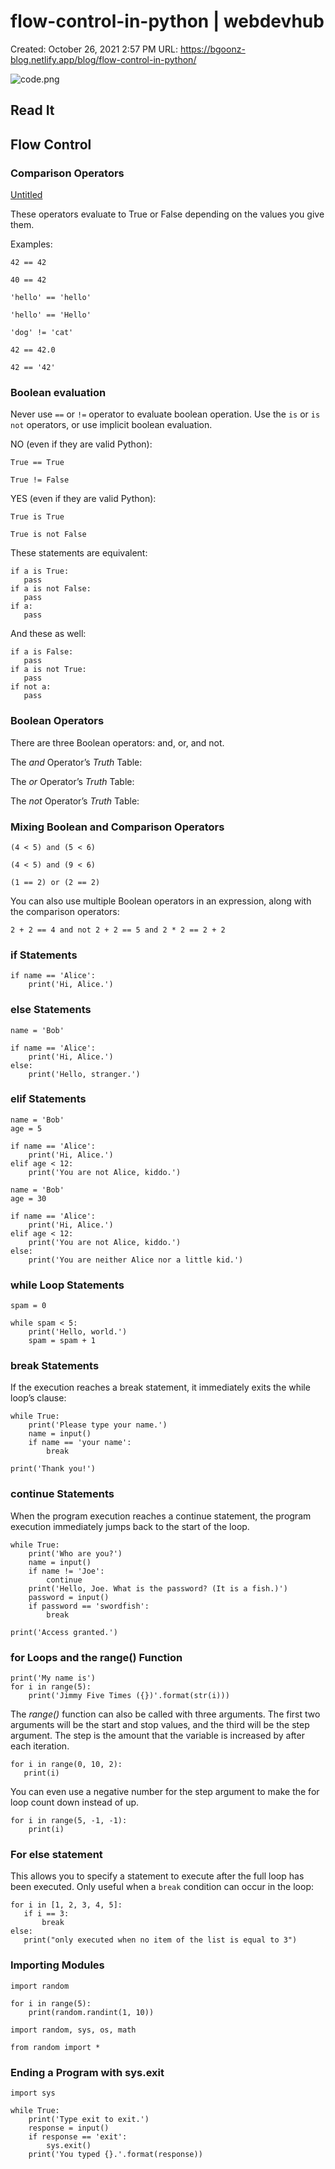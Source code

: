 # flow-control-in-python | webdevhub

Created: October 26, 2021 2:57 PM
URL: https://bgoonz-blog.netlify.app/blog/flow-control-in-python/

![code.png](flow-control-in-python%20webdevhub%20d9c84cd306114dcba4f1ee3ac6ecbe16/code.png)

## Read It

## Flow Control

### Comparison Operators

[Untitled](flow-control-in-python%20webdevhub%20d9c84cd306114dcba4f1ee3ac6ecbe16/Untitled%20Database%203c9a20e93fd545e2b58bbf635775f10e.csv)

These operators evaluate to True or False depending on the values you give them.

Examples:

```
42 == 42

```

```
40 == 42

```

```
'hello' == 'hello'

```

```
'hello' == 'Hello'

```

```
'dog' != 'cat'

```

```
42 == 42.0

```

```
42 == '42'

```

### Boolean evaluation

Never use `==` or `!=` operator to evaluate boolean operation. Use the `is` or `is not` operators, or use implicit boolean evaluation.

NO (even if they are valid Python):

```
True == True

```

```
True != False

```

YES (even if they are valid Python):

```
True is True

```

```
True is not False

```

These statements are equivalent:

```
if a is True:
   pass
if a is not False:
   pass
if a:
   pass

```

And these as well:

```
if a is False:
   pass
if a is not True:
   pass
if not a:
   pass

```

### Boolean Operators

There are three Boolean operators: and, or, and not.

The _and_ Operator’s _Truth_ Table:

The _or_ Operator’s _Truth_ Table:

The _not_ Operator’s _Truth_ Table:

### Mixing Boolean and Comparison Operators

```
(4 < 5) and (5 < 6)

```

```
(4 < 5) and (9 < 6)

```

```
(1 == 2) or (2 == 2)

```

You can also use multiple Boolean operators in an expression, along with the comparison operators:

```
2 + 2 == 4 and not 2 + 2 == 5 and 2 * 2 == 2 + 2

```

### if Statements

```
if name == 'Alice':
    print('Hi, Alice.')

```

### else Statements

```
name = 'Bob'

if name == 'Alice':
    print('Hi, Alice.')
else:
    print('Hello, stranger.')

```

### elif Statements

```
name = 'Bob'
age = 5

if name == 'Alice':
    print('Hi, Alice.')
elif age < 12:
    print('You are not Alice, kiddo.')

```

```
name = 'Bob'
age = 30

if name == 'Alice':
    print('Hi, Alice.')
elif age < 12:
    print('You are not Alice, kiddo.')
else:
    print('You are neither Alice nor a little kid.')

```

### while Loop Statements

```
spam = 0

while spam < 5:
    print('Hello, world.')
    spam = spam + 1

```

### break Statements

If the execution reaches a break statement, it immediately exits the while loop’s clause:

```
while True:
    print('Please type your name.')
    name = input()
    if name == 'your name':
        break

print('Thank you!')

```

### continue Statements

When the program execution reaches a continue statement, the program execution immediately jumps back to the start of the loop.

```
while True:
    print('Who are you?')
    name = input()
    if name != 'Joe':
        continue
    print('Hello, Joe. What is the password? (It is a fish.)')
    password = input()
    if password == 'swordfish':
        break

print('Access granted.')

```

### for Loops and the range() Function

```
print('My name is')
for i in range(5):
    print('Jimmy Five Times ({})'.format(str(i)))

```

The _range()_ function can also be called with three arguments. The first two arguments will be the start and stop values, and the third will be the step argument. The step is the amount that the variable is increased by after each iteration.

```
for i in range(0, 10, 2):
   print(i)

```

You can even use a negative number for the step argument to make the for loop count down instead of up.

```
for i in range(5, -1, -1):
    print(i)

```

### For else statement

This allows you to specify a statement to execute after the full loop has been executed. Only useful when a `break` condition can occur in the loop:

```
for i in [1, 2, 3, 4, 5]:
   if i == 3:
       break
else:
   print("only executed when no item of the list is equal to 3")

```

### Importing Modules

```
import random

for i in range(5):
    print(random.randint(1, 10))

```

```
import random, sys, os, math

```

```
from random import *

```

### Ending a Program with sys.exit

```
import sys

while True:
    print('Type exit to exit.')
    response = input()
    if response == 'exit':
        sys.exit()
    print('You typed {}.'.format(response))

```

